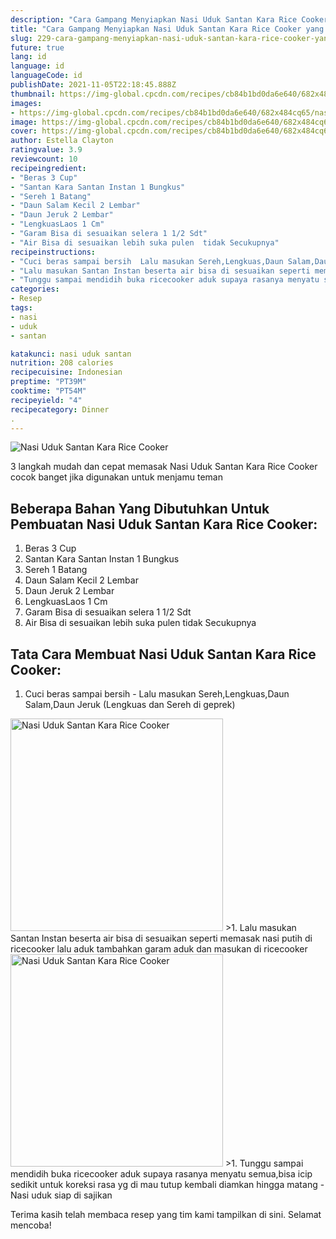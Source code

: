 ```yaml
---
description: "Cara Gampang Menyiapkan Nasi Uduk Santan Kara Rice Cooker yang Bisa Manjain Lidah"
title: "Cara Gampang Menyiapkan Nasi Uduk Santan Kara Rice Cooker yang Bisa Manjain Lidah"
slug: 229-cara-gampang-menyiapkan-nasi-uduk-santan-kara-rice-cooker-yang-bisa-manjain-lidah
future: true
lang: id
language: id
languageCode: id
publishDate: 2021-11-05T22:18:45.888Z 
thumbnail: https://img-global.cpcdn.com/recipes/cb84b1bd0da6e640/682x484cq65/nasi-uduk-santan-kara-rice-cooker-foto-resep-utama.png
images:
- https://img-global.cpcdn.com/recipes/cb84b1bd0da6e640/682x484cq65/nasi-uduk-santan-kara-rice-cooker-foto-resep-utama.png
image: https://img-global.cpcdn.com/recipes/cb84b1bd0da6e640/682x484cq65/nasi-uduk-santan-kara-rice-cooker-foto-resep-utama.png
cover: https://img-global.cpcdn.com/recipes/cb84b1bd0da6e640/682x484cq65/nasi-uduk-santan-kara-rice-cooker-foto-resep-utama.png
author: Estella Clayton
ratingvalue: 3.9
reviewcount: 10
recipeingredient:
- "Beras 3 Cup"
- "Santan Kara Santan Instan 1 Bungkus"
- "Sereh 1 Batang"
- "Daun Salam Kecil 2 Lembar"
- "Daun Jeruk 2 Lembar"
- "LengkuasLaos 1 Cm"
- "Garam Bisa di sesuaikan selera 1 1/2 Sdt"
- "Air Bisa di sesuaikan lebih suka pulen  tidak Secukupnya"
recipeinstructions:
- "Cuci beras sampai bersih  Lalu masukan Sereh,Lengkuas,Daun Salam,Daun Jeruk (Lengkuas dan Sereh di geprek)"
- "Lalu masukan Santan Instan beserta air bisa di sesuaikan seperti memasak nasi putih di ricecooker lalu aduk tambahkan garam aduk dan masukan di ricecooker"
- "Tunggu sampai mendidih buka ricecooker aduk supaya rasanya menyatu semua,bisa icip sedikit untuk koreksi rasa yg di mau tutup kembali diamkan hingga matang  Nasi uduk siap di sajikan"
categories:
- Resep
tags:
- nasi
- uduk
- santan

katakunci: nasi uduk santan 
nutrition: 208 calories
recipecuisine: Indonesian
preptime: "PT39M"
cooktime: "PT54M"
recipeyield: "4"
recipecategory: Dinner
. 
---
```



![Nasi Uduk Santan Kara Rice Cooker](https://img-global.cpcdn.com/recipes/cb84b1bd0da6e640/682x484cq65/nasi-uduk-santan-kara-rice-cooker-foto-resep-utama.png)

3 langkah mudah dan cepat memasak  Nasi Uduk Santan Kara Rice Cooker cocok banget jika digunakan untuk menjamu teman

<!--inarticleads1-->

## Beberapa Bahan Yang Dibutuhkan Untuk Pembuatan Nasi Uduk Santan Kara Rice Cooker:

1. Beras 3 Cup
1. Santan Kara Santan Instan 1 Bungkus
1. Sereh 1 Batang
1. Daun Salam Kecil 2 Lembar
1. Daun Jeruk 2 Lembar
1. LengkuasLaos 1 Cm
1. Garam Bisa di sesuaikan selera 1 1/2 Sdt
1. Air Bisa di sesuaikan lebih suka pulen  tidak Secukupnya



<!--inarticleads2-->

## Tata Cara Membuat Nasi Uduk Santan Kara Rice Cooker:

1. Cuci beras sampai bersih  - Lalu masukan Sereh,Lengkuas,Daun Salam,Daun Jeruk (Lengkuas dan Sereh di geprek)
<img class="lazyload" data-src="https://img-global.cpcdn.com/steps/0938d07ffaa60643/160x128cq70/nasi-uduk-santan-kara-rice-cooker-langkah-memasak-1-foto.png" alt="Nasi Uduk Santan Kara Rice Cooker" width="340" height="340">
>1. Lalu masukan Santan Instan beserta air bisa di sesuaikan seperti memasak nasi putih di ricecooker lalu aduk tambahkan garam aduk dan masukan di ricecooker
<img class="lazyload" data-src="https://img-global.cpcdn.com/steps/e127e8ab0b057c94/160x128cq70/nasi-uduk-santan-kara-rice-cooker-langkah-memasak-2-foto.png" alt="Nasi Uduk Santan Kara Rice Cooker" width="340" height="340">
>1. Tunggu sampai mendidih buka ricecooker aduk supaya rasanya menyatu semua,bisa icip sedikit untuk koreksi rasa yg di mau tutup kembali diamkan hingga matang  - Nasi uduk siap di sajikan




Terima kasih telah membaca resep yang tim kami tampilkan di sini. Selamat mencoba!
